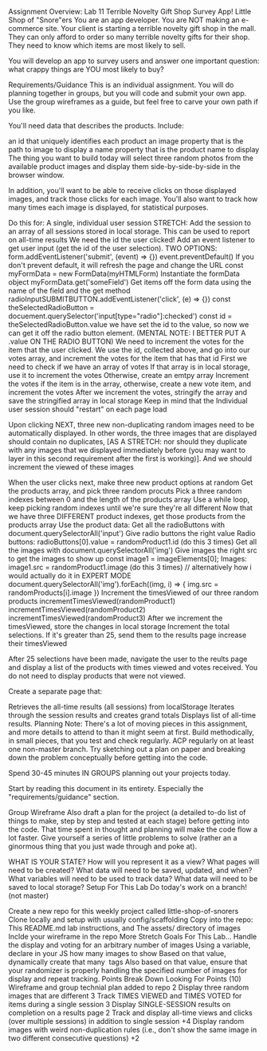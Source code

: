 Assignment Overview: Lab 11
Terrible Novelty Gift Shop Survey App!
Little Shop of "Snore"ers
You are an app developer. You are NOT making an e-commerce site. Your client is starting a terrible novelty gift shop in the mall. They can only afford to order so many terrible novelty gifts for their shop. They need to know which items are most likely to sell.

You will develop an app to survey users and answer one important question: what crappy things are YOU most likely to buy?

Requirements/Guidance
This is an individual assignment. You will do planning together in groups, but you will code and submit your own app. Use the group wireframes as a guide, but feel free to carve your own path if you like.

You'll need data that describes the products. Include:

an id that uniquely identifies each product
an image property that is the path to image to display
a name property that is the product name to display
The thing you want to build today will select three random photos from the available product images and display them side-by-side-by-side in the browser window.

In addition, you'll want to be able to receive clicks on those displayed images, and track those clicks for each image. You'll also want to track how many times each image is displayed, for statistical purposes.

Do this for:
A single, individual user session
STRETCH: Add the session to an array of all sessions stored in local storage. This can be used to report on all-time results
We need the id the user clicked! Add an event listener to get user input (get the id of the user selection). TWO OPTIONS:
form.addEventListener('submit', (event) => {})
event.preventDefault() If you don't prevent default, it will refresh the page and change the URL
const myFormData = new FormData(myHTMLForm) Instantiate the formData object
myFormData.get('someField') Get items off the form data using the name of the field and the get method
radioInputSUBMITBUTTON.addEventListener('click', (e) => {})
const theSelectedRadioButton = docuement.querySelector('input[type="radio"]:checked')
const id = theSelectedRadioButton.value we have set the id to the value, so now we can get it off the radio button element. (MENTAL NOTE: I BETTER PUT A .value ON THE RADIO BUTTON)
We need to increment the votes for the item that the user clicked.
We use the id, collected above, and go into our votes array, and increment the votes for the item that has that id
First we need to check if we have an array of votes
If that array is in local storage, use it to increment the votes
Otherwise, create an emtpy array
Increment the votes if the item is in the array, otherwise, create a new vote item, and increment the votes
After we increment the votes, stringify the array and save the stringified array in local storage
Keep in mind that the Individual user session should "restart" on each page load

Upon clicking NEXT, three new non-duplicating random images need to be automatically displayed. In other words, the three images that are displayed should contain no duplicates, [AS A STRETCH: nor should they duplicate with any images that we displayed immediately before (you may want to layer in this second requirement after the first is working)]. And we should increment the viewed of these images

When the user clicks next, make three new product options at random
Get the products array, and pick three random procuts
Pick a three random indexes between 0 and the length of the products array
Use a while loop, keep picking random indexes until we're sure they're all different
Now that we have three DIFFERENT product indexes, get those products from the products array
Use the product data:
Get all the radioButtons with document.querySelectorAll('input')
Give radio buttons the right value
Radio buttons: radioButtons[0].value = randomProduct1.id (do this 3 times)
Get all the images with document.querySelectorAll('img')
Give images the right src to get the images to show up
const image1 = imageElements[0];
Images: image1.src = randomProduct1.image (do this 3 times)
// alternatively how i would actually do it in EXPERT MODE document.querySelectorAll('img').forEach((img, i) => { img.src = randomProducts[i].image })
Increment the timesViewed of our three random products
incrementTimesViewed(randomProduct1)
incrementTimesViewed(randomProduct2)
incrementTimesViewed(randomProduct3)
After we increment the timesViewed, store the changes in local storage
Increment the total selections. If it's greater than 25, send them to the results page
increase their timesViewed

After 25 selections have been made, navigate the user to the reults page and display a list of the products with times viewed and votes received. You do not need to display products that were not viewed.

Create a separate page that:

Retrieves the all-time results (all sessions) from localStorage
Iterates through the session results and creates grand totals
Displays list of all-time results.
Planning
Note: There's a lot of moving pieces in this assignment, and more details to attend to than it might seem at first. Build methodically, in small pieces, that you test and check regularly. ACP regularly on at least one non-master branch. Try sketching out a plan on paper and breaking down the problem conceptually before getting into the code.

Spend 30-45 minutes IN GROUPS planning out your projects today.

Start by reading this document in its entirety. Especially the "requirements/guidance" section.

Group Wireframe
Also draft a plan for the project (a detailed to-do list of things to make, step by step and tested at each stage) before getting into the code. That time spent in thought and planning will make the code flow a lot faster. Give yourself a series of little problems to solve (rather an a ginormous thing that you just wade through and poke at).

WHAT IS YOUR STATE? How will you represent it as a view?
What pages will need to be created?
What data will need to be saved, updated, and when?
What variables will need to be used to track data?
What data will need to be saved to local storage?
Setup For This Lab
Do today's work on a branch! (not master)

Create a new repo for this weekly project called little-shop-of-snorers
Clone locally and setup with usually config/scaffolding
Copy into the repo:
This README.md lab instructions, and
The assets/ directory of images
Inclde your wireframe in the repo
More Stretch Goals For This Lab...
Handle the display and voting for an arbitrary number of images
Using a variable, declare in your JS how many images to show
Based on that value, dynamically create that many <img> tags
Also based on that value, ensure that your randomizer is properly handling the specified number of images for display and repeat tracking.
Points Break Down
Looking For	Points (10)
Wireframe and group technial plan added to repo	2
Display three random images that are different	3
Track TIMES VIEWED and TIMES VOTED for items during a single session	3
Display SINGLE-SESSION results on completion on a results page	2
Track and display all-time views and clicks (over multiple sessions) in addition to single session	+4
Display random images with weird non-duplication rules (i.e., don't show the same image in two different consecutive questions)	+2